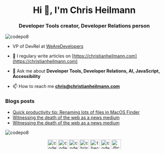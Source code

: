 <h1 align="center">Hi 👋, I'm Chris Heilmann</h1>
<h3 align="center">Developer Tools creator, Developer Relations person</h3>

<p align="left"> <img src="https://komarev.com/ghpvc/?username=codepo8" alt="codepo8" /> </p>

- VP of DevRel at [WeAreDevelopers](https://wearedevelopers.com)
- 📝 I regulary write articles on [https://christianheilmann.com](https://christianheilmann.com)
- 💬 Ask me about **Developer Tools, Developer Relations, AI, JavaScript, Accessibility**

- 📫 How to reach me **chris@christianheilmann.com**

### Blogs posts
<!-- BLOG-POST-LIST:START -->
- [Quick productivity tip: Renaming lots of files in MacOS Finder](https://christianheilmann.com/2024/06/24/quick-productivity-tip-renaming-lots-of-files-in-macos-finder/)
- [Witnessing the death of the web as a news medium](https://chrisheilmann.medium.com/witnessing-the-death-of-the-web-as-a-news-medium-46487a6681a0?source=rss-2902b181e2e9------2)
- [Witnessing the death of the web as a news medium](https://christianheilmann.com/2024/06/03/witnessing-the-death-of-the-web-as-a-news-medium/)
<!-- BLOG-POST-LIST:END -->

<p><img align="center" src="https://github-readme-stats.vercel.app/api/top-langs/?username=codepo8&layout=compact&hide=html" alt="codepo8" /></p>

<p align="center">
<a href="https://codepen.io/codepo8" target="blank"><img align="center" src="https://cdn.jsdelivr.net/npm/simple-icons@3.0.1/icons/codepen.svg" alt="codepo8" height="30" width="30" /></a>
<a href="https://dev.to/codepo8" target="blank"><img align="center" src="https://cdn.jsdelivr.net/npm/simple-icons@3.0.1/icons/dev-dot-to.svg" alt="codepo8" height="30" width="30" /></a>
<a href="https://twitter.com/codepo8" target="blank"><img align="center" src="https://cdn.jsdelivr.net/npm/simple-icons@3.0.1/icons/twitter.svg" alt="codepo8" height="30" width="30" /></a>
<a href="https://linkedin.com/in/christianheilmann" target="blank"><img align="center" src="https://cdn.jsdelivr.net/npm/simple-icons@3.0.1/icons/linkedin.svg" alt="christianheilmann" height="30" width="30" /></a>
<a href="https://fb.com/thechrisheilmann" target="blank"><img align="center" src="https://cdn.jsdelivr.net/npm/simple-icons@3.0.1/icons/facebook.svg" alt="thechrisheilmann" height="30" width="30" /></a>
<a href="https://instagram.com/codepo8" target="blank"><img align="center" src="https://cdn.jsdelivr.net/npm/simple-icons@3.0.1/icons/instagram.svg" alt="codepo8" height="30" width="30" /></a>
<a href="https://medium.com/@codepo8" target="blank"><img align="center" src="https://cdn.jsdelivr.net/npm/simple-icons@3.0.1/icons/medium.svg" alt="@codepo8" height="30" width="30" /></a>
</p>
